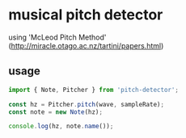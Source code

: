 # musical pitch detector

using 'McLeod Pitch Method' (http://miracle.otago.ac.nz/tartini/papers.html)

## usage

```javascript
import { Note, Pitcher } from 'pitch-detector';

const hz = Pitcher.pitch(wave, sampleRate);
const note = new Note(hz);

console.log(hz, note.name());
```
